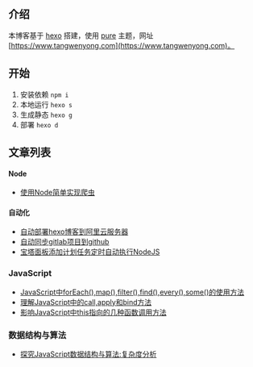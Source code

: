 ## 介绍
本博客基于 [hexo](https://hexo.io) 搭建，使用 [pure](https://github.com/cofess/hexo-theme-pure) 主题，网址 [https://www.tangwenyong.com](https://www.tangwenyong.com)。
## 开始
1. 安装依赖 `npm i`
2. 本地运行 `hexo s`
3. 生成静态 `hexo g`
4. 部署 `hexo d`

## 文章列表
#### Node
- [使用Node简单实现爬虫](./source/_posts/使用Node简单实现爬虫.md)

#### 自动化
- [自动部署hexo博客到阿里云服务器](./source/_posts/自动部署hexo博客到阿里云服务器.md)
- [自动同步gitlab项目到github](./source/_posts/自动同步gitlab项目到github.md)
- [宝塔面板添加计划任务定时自动执行NodeJS](./source/_posts/宝塔面板添加计划任务定时自动执行NodeJS.md)

### JavaScript
- [JavaScript中forEach(),map(),filter(),find(),every(),some()的使用方法](./source/_posts/JavaScript中forEach-map-filter-find-every-some-的使用方法.md)
- [理解JavaScript中的call,apply和bind方法](./source/_posts/理解JavaScript中的call-apply和bind方法.md)
- [影响JavaScript中this指向的几种函数调用方法](./source/_posts/影响JavaScript中this指向的几种函数调用方法.md)

### 数据结构与算法
- [探究JavaScript数据结构与算法:复杂度分析](./source/_posts/探究JavaScript数据结构与算法-复杂度分析.md)